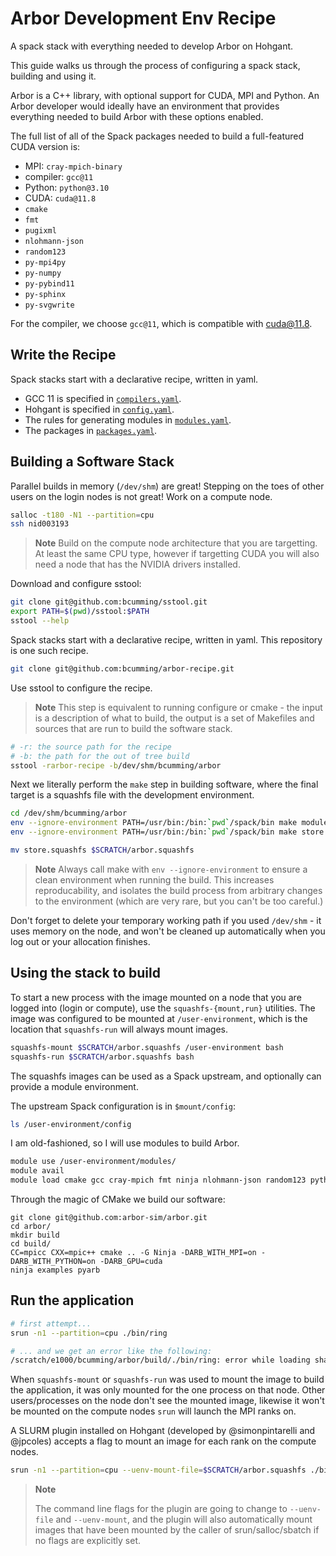 # Arbor Development Env Recipe

A spack stack with everything needed to develop Arbor on Hohgant.

This guide walks us through the process of configuring a spack stack, building and using it.

Arbor is a C++ library, with optional support for CUDA, MPI and Python. An Arbor developer would ideally have an environment that provides everything needed to build Arbor with these options enabled.

The full list of all of the Spack packages needed to build a full-featured CUDA version is:
- MPI: `cray-mpich-binary`
- compiler: `gcc@11`
- Python: `python@3.10`
- CUDA: `cuda@11.8`
- `cmake`
- `fmt`
- `pugixml`
- `nlohmann-json`
- `random123`
- `py-mpi4py`
- `py-numpy`
- `py-pybind11`
- `py-sphinx`
- `py-svgwrite`

For the compiler, we choose `gcc@11`, which is compatible with cuda@11.8.

## Write the Recipe

Spack stacks start with a declarative recipe, written in yaml.

- GCC 11 is specified in [`compilers.yaml`](compilers.yaml).
- Hohgant is specified in [`config.yaml`](config.yaml).
- The rules for generating modules in [`modules.yaml`](modules.yaml).
- The packages in [`packages.yaml`](packages.yaml).

## Building a Software Stack

Parallel builds in memory (`/dev/shm`)  are great!
Stepping on the toes of other users on the login nodes is not great!
Work on a compute node.

```bash
salloc -t180 -N1 --partition=cpu
ssh nid003193
```

> **Note**
> Build on the compute node architecture that you are targetting.
> At least the same CPU type, however if targetting CUDA you will also need a
> node that has the NVIDIA drivers installed.

Download and configure sstool:

```bash
git clone git@github.com:bcumming/sstool.git
export PATH=$(pwd)/sstool:$PATH
sstool --help
```

Spack stacks start with a declarative recipe, written in yaml.
This repository is one such recipe.

```bash
git clone git@github.com:bcumming/arbor-recipe.git
```

Use sstool to configure the recipe.

> **Note**
> This step is equivalent to running configure or cmake - the input is a
> description of what to build, the output is a set of Makefiles and sources
> that are run to build the software stack.

```bash
# -r: the source path for the recipe
# -b: the path for the out of tree build
sstool -rarbor-recipe -b/dev/shm/bcumming/arbor
```

Next we literally perform the `make` step in building software, where the final target is a squashfs file with the development environment.

```bash
cd /dev/shm/bcumming/arbor
env --ignore-environment PATH=/usr/bin:/bin:`pwd`/spack/bin make modules -j64
env --ignore-environment PATH=/usr/bin:/bin:`pwd`/spack/bin make store.squashfs

mv store.squashfs $SCRATCH/arbor.squashfs
```

> **Note**
> Always call make with `env --ignore-environment` to ensure a clean environment
> when running the build. This increases reproducability, and isolates the build process
> from arbitrary changes to the environment (which are very rare, but you can't
> be too careful.)

Don't forget to delete your temporary working path if you used `/dev/shm` - it uses memory on the node, and won't be cleaned up automatically when you log out or your allocation finishes.

## Using the stack to build

To start a new process with the image mounted on a node that you are logged into (login or compute), use the `squashfs-{mount,run}` utilities.
The image was configured to be mounted at `/user-environment`, which is the location that `squashfs-run` will always mount images.

```bash
squashfs-mount $SCRATCH/arbor.squashfs /user-environment bash
squashfs-run $SCRATCH/arbor.squashfs bash
```

The squashfs images can be used as a Spack upstream, and optionally can provide a module environment.

The upstream Spack configuration is in `$mount/config`:

```bash
ls /user-environment/config
```

I am old-fashioned, so I will use modules to build Arbor.

```bash
module use /user-environment/modules/
module avail
module load cmake gcc cray-mpich fmt ninja nlohmann-json random123 python cuda pugixml py-pybind11
```

Through the magic of CMake we build our software:

```
git clone git@github.com:arbor-sim/arbor.git
cd arbor/
mkdir build
cd build/
CC=mpicc CXX=mpic++ cmake .. -G Ninja -DARB_WITH_MPI=on -DARB_WITH_PYTHON=on -DARB_GPU=cuda
ninja examples pyarb
```

## Run the application

```bash
# first attempt...
srun -n1 --partition=cpu ./bin/ring

# ... and we get an error like the following:
/scratch/e1000/bcumming/arbor/build/./bin/ring: error while loading shared libraries: libpugixml.so.1: cannot open shared object file: No such file or directory
```

When `squashfs-mount` or `squashfs-run` was used to mount the image to build the application, it was only mounted for the one process on that node. Other users/processes on the node don't see the mounted image, likewise it won't be mounted on the compute nodes `srun` will launch the MPI ranks on.

A SLURM plugin installed on Hohgant (developed by @simonpintarelli and @jpcoles) accepts a flag to mount an image for each rank on the compute nodes.

```bash
srun -n1 --partition=cpu --uenv-mount-file=$SCRATCH/arbor.squashfs ./bin/ring
```

> **Note**
>
> The command line flags for the plugin are going to change to `--uenv-file` and `--uenv-mount`,
> and the plugin will also automatically mount images that have been mounted by the caller of
> srun/salloc/sbatch if no flags are explicitly set.

